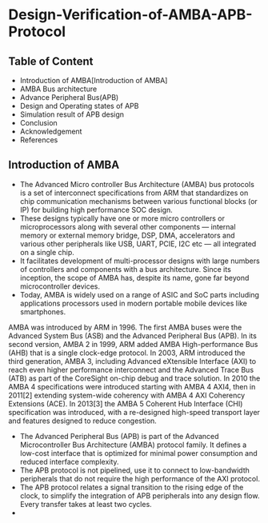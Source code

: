 # Design-Verification-of-AMBA-APB-Protocol

## Table of Content
 - Introduction of AMBA[Introduction of AMBA]
 - AMBA Bus architecture
 - Advance Peripheral Bus(APB)
 - Design and Operating states of APB
 - Simulation result of APB design
 - Conclusion
 - Acknowledgement
 - References

 ## Introduction of AMBA
 - The Advanced Micro controller Bus Architecture (AMBA) bus protocols is a set of interconnect specifications from ARM that standardizes on chip communication mechanisms between various functional blocks (or IP) for building high performance SOC design.
 - These designs typically have one or more micro controllers or microprocessors along with several other components — internal memory or external memory bridge, DSP, DMA, accelerators and various other peripherals like USB, UART, PCIE, I2C etc — all integrated on a single chip.  
 - It facilitates development of multi-processor designs with large numbers of controllers and components with a bus architecture. Since its inception, the scope of AMBA has, despite its name, gone far beyond microcontroller devices. 
 - Today, AMBA is widely used on a range of ASIC and SoC parts including applications processors used in modern portable mobile devices like smartphones. 
 
 AMBA was introduced by ARM in 1996. The first AMBA buses were the Advanced System Bus (ASB) and the Advanced Peripheral Bus (APB). 
 In its second version, AMBA 2 in 1999, ARM added AMBA High-performance Bus (AHB) that is a single clock-edge protocol.
 In 2003, ARM introduced the third generation, AMBA 3, including Advanced eXtensible Interface (AXI) to reach even higher performance interconnect and the Advanced Trace Bus (ATB) as part of the CoreSight on-chip debug and trace solution. 
 In 2010 the AMBA 4 specifications were introduced starting with AMBA 4 AXI4, then in 2011[2] extending system-wide coherency with AMBA 4 AXI Coherency Extensions (ACE). 
 In 2013[3] the AMBA 5 Coherent Hub Interface (CHI) specification was introduced, with a re-designed high-speed transport layer and features designed to reduce congestion.


 - The Advanced Peripheral Bus (APB) is part of the Advanced Microcontroller Bus Architecture
(AMBA) protocol family. It defines a low-cost interface that is optimized for minimal power
consumption and reduced interface complexity.
- The APB protocol is not pipelined, use it to connect to low-bandwidth peripherals that do not
require the high performance of the AXI protocol.
- The APB protocol relates a signal transition to the rising edge of the clock, to simplify the
integration of APB peripherals into any design flow. Every transfer takes at least two cycles.
- 
